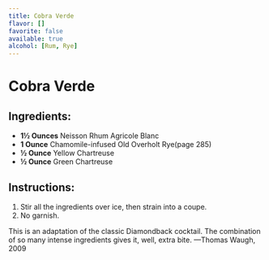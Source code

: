```yaml
---
title: Cobra Verde
flavor: []
favorite: false
available: true
alcohol: [Rum, Rye]
---
```

# Cobra Verde

## Ingredients:
- **1½ Ounces** Neisson Rhum Agricole Blanc
- **1 Ounce** Chamomile-infused Old Overholt Rye(page 285)
- **½ Ounce** Yellow Chartreuse
- **½ Ounce** Green Chartreuse

## Instructions:
1. Stir all the ingredients over ice, then strain into a coupe.
2. No garnish.

This is an adaptation of the classic Diamondback cocktail. The combination of so many intense ingredients gives it, well, extra bite. —Thomas Waugh, 2009





